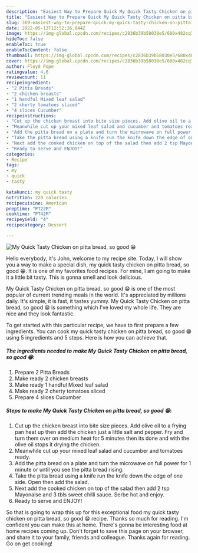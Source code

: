 ```yaml
---
description: "Easiest Way to Prepare Quick My Quick Tasty Chicken on pitta bread, so good 😁"
title: "Easiest Way to Prepare Quick My Quick Tasty Chicken on pitta bread, so good 😁"
slug: 369-easiest-way-to-prepare-quick-my-quick-tasty-chicken-on-pitta-bread-so-good
date: 2022-05-12T12:52:26.044Z
image: https://img-global.cpcdn.com/recipes/c2836b39b58030e5/680x482cq70/my-quick-tasty-chicken-on-pitta-bread-so-good-recipe-main-photo.jpg
hideToc: false
enableToc: true
enableTocContent: false
thumbnail: https://img-global.cpcdn.com/recipes/c2836b39b58030e5/680x482cq70/my-quick-tasty-chicken-on-pitta-bread-so-good-recipe-main-photo.jpg
cover: https://img-global.cpcdn.com/recipes/c2836b39b58030e5/680x482cq70/my-quick-tasty-chicken-on-pitta-bread-so-good-recipe-main-photo.jpg
author: Floyd Pope
ratingvalue: 4.6
reviewcount: 11
recipeingredient:
- "2 Pitta Breads"
- "2 chicken breasts"
- "1 handful Mixed leaf salad"
- "2 cherty tomatoes sliced"
- "4 slices Cucumber"
recipeinstructions:
- "Cut up the chicken breast into bite size pieces. Add olive oil to a frying pan heat up then add the chicken just a little salt and pepper. Fry and turn them over on medium heat for 5 minutes then its done and with the olive oil stops it drying the chicken."
- "Meanwhile cut up your mixed leaf salad and cucumber and tomatoes ready."
- "Add the pitta bread on a plate and turn the microwave on full power for 1 minute or until you see the pitta bread rising."
- "Take the pitta bread using a knife run the knife down the edge of one side. Open then add the salad."
- "Next add the cooked chicken on top of the salad then add 2 tsp Mayonaise and 3 tbls sweet chilli sauce. Serbe hot and enjoy."
- "Ready to serve and ENJOY!"
categories:
- Recipe
tags:
- my
- quick
- tasty

katakunci: my quick tasty 
nutrition: 220 calories
recipecuisine: American
preptime: "PT22M"
cooktime: "PT42M"
recipeyield: "4"
recipecategory: Dessert

---
```



![My Quick Tasty Chicken on pitta bread, so good 😁](https://img-global.cpcdn.com/recipes/c2836b39b58030e5/680x482cq70/my-quick-tasty-chicken-on-pitta-bread-so-good-recipe-main-photo.jpg)

Hello everybody, it's John, welcome to my recipe site. Today, I will show you a way to make a special dish, my quick tasty chicken on pitta bread, so good 😁. It is one of my favorites food recipes. For mine, I am going to make it a little bit tasty. This is gonna smell and look delicious.

My Quick Tasty Chicken on pitta bread, so good 😁 is one of the most popular of current trending meals in the world. It's appreciated by millions daily. It's simple, it is fast, it tastes yummy. My Quick Tasty Chicken on pitta bread, so good 😁 is something which I've loved my whole life. They are nice and they look fantastic.




To get started with this particular recipe, we have to first prepare a few ingredients. You can cook my quick tasty chicken on pitta bread, so good 😁 using 5 ingredients and 5 steps. Here is how you can achieve that.

<!--inarticleads1-->

##### The ingredients needed to make My Quick Tasty Chicken on pitta bread, so good 😁:

1. Prepare 2 Pitta Breads
1. Make ready 2 chicken breasts
1. Make ready 1 handful Mixed leaf salad
1. Make ready 2 cherty tomatoes sliced
1. Prepare 4 slices Cucumber




<!--inarticleads2-->

##### Steps to make My Quick Tasty Chicken on pitta bread, so good 😁:

1. Cut up the chicken breast into bite size pieces. Add olive oil to a frying pan heat up then add the chicken just a little salt and pepper. Fry and turn them over on medium heat for 5 minutes then its done and with the olive oil stops it drying the chicken.
1. Meanwhile cut up your mixed leaf salad and cucumber and tomatoes ready.
1. Add the pitta bread on a plate and turn the microwave on full power for 1 minute or until you see the pitta bread rising.
1. Take the pitta bread using a knife run the knife down the edge of one side. Open then add the salad.
1. Next add the cooked chicken on top of the salad then add 2 tsp Mayonaise and 3 tbls sweet chilli sauce. Serbe hot and enjoy.
1. Ready to serve and ENJOY!



So that is going to wrap this up for this exceptional food my quick tasty chicken on pitta bread, so good 😁 recipe. Thanks so much for reading. I'm confident you can make this at home. There's gonna be interesting food at home recipes coming up. Don't forget to save this page on your browser, and share it to your family, friends and colleague. Thanks again for reading. Go on get cooking!
